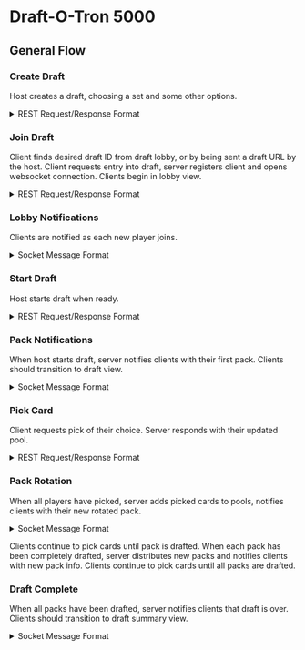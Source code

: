 # Draft-O-Tron 5000

## General Flow

### Create Draft
Host creates a draft, choosing a set and some other options.
<details>
<summary>REST Request/Response Format</summary>

```HTTP
POST /draft
```
```json
{
	"name": "Test Draft",
	"set": "KTK",
	"bots": 3,
	"cardsPerPack": 15,
	"packsPerPlayer": 3
}
```
```json
{
    "id": "9b07dbb5-6a73-4101-92ed-3440bc07efad",
    "name": "Test Draft",
    "players": [
        {
            "id": "7e59bddd-1a72-4c10-911b-f219bced9697",
            "name": "Bot 1"
        },
        {
            "id": "d98f1595-5b1c-4e61-869e-38b747470b65",
            "name": "Bot 2"
        },
        {
            "id": "ce9781c0-3d97-4638-89ca-2de0c0b29c4c",
            "name": "Bot 3"
        }
    ]
}
```
</details>

### Join Draft
Client finds desired draft ID from draft lobby, or by being sent a draft URL by the host. Client requests entry into draft, server registers client and opens websocket connection. Clients begin in lobby view.
<details>
<summary>REST Request/Response Format</summary>

```HTTP
POST /draft/{draftId}/players
```
```json
{
	"name": "Player Name"
}
```
```json
{
    "id": "1d8128aa-e29b-4fe5-b8f5-6ef5073b5b62",
    "name": "Player Name",
    "draft": {
        "id": "bb7f7cad-dc17-4df7-b69e-a19f0be7c536",
        "name": "Test Draft",
        "players": [
            {
                "id": "1d8128aa-e29b-4fe5-b8f5-6ef5073b5b62",
                "name": "Player Name"
            },
            {
                "id": "35b4051e-bc73-472b-9697-ddffc0ea1a03",
                "name": "Bot 1"
            },
            {
                "id": "e0e5bfb9-9ba4-4e8b-8b65-f19950327d3c",
                "name": "Bot 2"
            },
            {
                "id": "8f35c688-2e0e-491a-bd87-138609ee77cd",
                "name": "Bot 3"
            }
        ]
    }
}
```
</details>

### Lobby Notifications
Clients are notified as each new player joins.
<details>
<summary>Socket Message Format</summary>

```
TOPIC /topic/draft/{draftId}/playerJoined
```
```json
{
    "id": "1d8128aa-e29b-4fe5-b8f5-6ef5073b5b62",
    "name": "Player Name"
}
```
</details>

### Start Draft
Host starts draft when ready.
<details>
<summary>REST Request/Response Format</summary>

```HTTP
POST /draft/{draftId}/start
```
```
Empty request body
```
```
{
    "id": "bb7f7cad-dc17-4df7-b69e-a19f0be7c536",
    "name": "Test Draft",
    "players": [
        {
            "id": "1d8128aa-e29b-4fe5-b8f5-6ef5073b5b62",
            "name": "Player Name"
        },
        {
            "id": "35b4051e-bc73-472b-9697-ddffc0ea1a03",
            "name": "Bot 1"
        },
        {
            "id": "e0e5bfb9-9ba4-4e8b-8b65-f19950327d3c",
            "name": "Bot 2"
        },
        {
            "id": "8f35c688-2e0e-491a-bd87-138609ee77cd",
            "name": "Bot 3"
        }
    ]
}
```
</details>

### Pack Notifications
When host starts draft, server notifies clients with their first pack. Clients should transition to draft view.
<details>
<summary>Socket Message Format</summary>

```
TOPIC /topic/draft/{draftId}/player/{playerId}/newPack
```
```json
{
    "id": "d73dc1dd-2002-4992-8843-84b9b102493a",
    "cards": [
        {
            "id": "9a0f1c96-dae0-4fe1-9494-8ceacde80c41",
            "name": "Binding Mummy",
            "imageUrl": "http://gatherer.wizards.com/Handlers/Image.ashx?multiverseid=426708&type=card",
            "metadata": {
                "artist": "Shreya Shetty",
                "set": "AKH",
                "text": "Whenever another Zombie enters the battlefield under your control, you may tap target artifact or creature.",
                "flavor": "What the gods decree, the mummies enforce.",
                "manaCost": "{1}{W}",
                "cmc": "2.0",
                "number": "6",
                "rarity": "Common",
                "power": "2",
                "toughness": "2",
                "colorIdentity": "W",
                "colors": "White",
                "type": "Creature — Zombie",
                "types": "Creature",
                "subtypes": "Zombie"
            }
        },
        {
            "id": "97c70ced-2bd7-434b-bcf4-23d811c10312",
            "name": "Cartouche of Solidarity",
            "imageUrl": "http://gatherer.wizards.com/Handlers/Image.ashx?multiverseid=426709&type=card",
            "metadata": {
                "artist": "Kieran Yanner",
                "set": "AKH",
                "text": "Enchant creature you control\nWhen Cartouche of Solidarity enters the battlefield, create a 1/1 white Warrior creature token with vigilance.\nEnchanted creature gets +1/+1 and has first strike.",
                "manaCost": "{W}",
                "cmc": "1.0",
                "number": "7",
                "rarity": "Common",
                "colorIdentity": "W",
                "colors": "White",
                "type": "Enchantment — Aura Cartouche",
                "types": "Enchantment",
                "subtypes": "Aura,Cartouche"
            }
        },
        {
            "id": "9894fcfa-b475-4201-be5f-789593974016",
            "name": "Devoted Crop-Mate",
            "imageUrl": "http://gatherer.wizards.com/Handlers/Image.ashx?multiverseid=426712&type=card",
            "metadata": {
                "artist": "Zoltan Boros",
                "set": "AKH",
                "text": "You may exert Devoted Crop-Mate as it attacks. When you do, return target creature card with converted mana cost 2 or less from your graveyard to the battlefield. (An exerted creature won't untap during your next untap step.)",
                "manaCost": "{2}{W}",
                "cmc": "3.0",
                "number": "10",
                "rarity": "Uncommon",
                "power": "3",
                "toughness": "2",
                "colorIdentity": "W",
                "colors": "White",
                "type": "Creature — Human Warrior",
                "types": "Creature",
                "subtypes": "Human,Warrior"
            }
        }
    ]
}
```
</details>

### Pick Card
Client requests pick of their choice. Server responds with their updated pool.
<details>
<summary>REST Request/Response Format</summary>

```HTTP
POST /player/{playerId}/pick/{cardId}
```
```json
Empty request body.
```
```json
{
    "id": "cd35181c-8e93-482b-97ed-0faab41fc0ae",
    "name": "Bot 2",
    "pool": [
        {
            "id": "ea1cbc5e-c05b-415e-87e3-5bec42128539",
            "name": "Anointed Procession",
            "imageUrl": "http://gatherer.wizards.com/Handlers/Image.ashx?multiverseid=426704&type=card",
            "metadata": {
                "artist": "Victor Adame Minguez",
                "cmc": "4.0",
                "colorIdentity": "W",
                "colors": "White",
                "flavor": "\"The gods here may walk among the people, but they are not with them.\"\n—Gideon Jura",
                "manaCost": "{3}{W}",
                "number": "2",
                "rarity": "Rare",
                "set": "AKH",
                "text": "If an effect would create one or more tokens under your control, it creates twice that many of those tokens instead.",
                "type": "Enchantment",
                "types": "Enchantment"
            }
        },
        {
            "id": "97c70ced-2bd7-434b-bcf4-23d811c10312",
            "name": "Cartouche of Solidarity",
            "imageUrl": "http://gatherer.wizards.com/Handlers/Image.        ashx?multiverseid=426709&type=card",
            "metadata": {
                "artist": "Kieran Yanner",
                "set": "AKH",
                "text": "Enchant creature you control\nWhen Cartouche of Solidarity enters         the battlefield, create a 1/1 white Warrior creature token with vigilance.        \nEnchanted creature gets +1/+1 and has first strike.",
                "manaCost": "{W}",
                "cmc": "1.0",
                "number": "7",
                "rarity": "Common",
                "colorIdentity": "W",
                "colors": "White",
                "type": "Enchantment — Aura Cartouche",
                "types": "Enchantment",
                "subtypes": "Aura,Cartouche"
            }
        }
    ]
}
```
</details>

### Pack Rotation
When all players have picked, server adds picked cards to pools, notifies clients with their new rotated pack.

<details>
<summary>Socket Message Format</summary>

```
TOPIC /topic/draft/{draftId}/player/{playerId}/packRotated
```
```json
{
    "id": "d73dc1dd-2002-4992-8843-84b9b102493a",
    "cards": [
        {
            "id": "9a0f1c96-dae0-4fe1-9494-8ceacde80c41",
            "name": "Binding Mummy",
            "imageUrl": "http://gatherer.wizards.com/Handlers/Image.ashx?multiverseid=426708&type=card",
            "metadata": {
                "artist": "Shreya Shetty",
                "set": "AKH",
                "text": "Whenever another Zombie enters the battlefield under your control, you may tap target artifact or creature.",
                "flavor": "What the gods decree, the mummies enforce.",
                "manaCost": "{1}{W}",
                "cmc": "2.0",
                "number": "6",
                "rarity": "Common",
                "power": "2",
                "toughness": "2",
                "colorIdentity": "W",
                "colors": "White",
                "type": "Creature — Zombie",
                "types": "Creature",
                "subtypes": "Zombie"
            }
        },
        {
            "id": "9894fcfa-b475-4201-be5f-789593974016",
            "name": "Devoted Crop-Mate",
            "imageUrl": "http://gatherer.wizards.com/Handlers/Image.ashx?multiverseid=426712&type=card",
            "metadata": {
                "artist": "Zoltan Boros",
                "set": "AKH",
                "text": "You may exert Devoted Crop-Mate as it attacks. When you do, return target creature card with converted mana cost 2 or less from your graveyard to the battlefield. (An exerted creature won't untap during your next untap step.)",
                "manaCost": "{2}{W}",
                "cmc": "3.0",
                "number": "10",
                "rarity": "Uncommon",
                "power": "3",
                "toughness": "2",
                "colorIdentity": "W",
                "colors": "White",
                "type": "Creature — Human Warrior",
                "types": "Creature",
                "subtypes": "Human,Warrior"
            }
        }
    ]
}
```
</details>

Clients continue to pick cards until pack is drafted. When each pack has been completely drafted, server distributes new packs and notifies clients with new pack info. Clients continue to pick cards until all packs are drafted.

### Draft Complete
When all packs have been drafted, server notifies clients that draft is over. Clients should transition to draft summary view.
<details>
<summary>Socket Message Format</summary>

```
TOPIC /topic/draft/{draftId}/draftComplete
```
```json
{}
```
</details>
